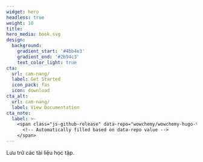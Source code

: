 ```yaml
---
widget: hero
headless: true
weight: 10
title: 
hero_media: book.svg
design:
  background:
    gradient_start: '#4bb4e3'
    gradient_end: '#2b94c3'
    text_color_light: true
cta:
  url: cam-nang/
  label: Get Started
  icon_pack: fas
  icon: download
cta_alt:
  url: cam-nang/
  label: View Documentation
cta_note:
  label: >-
    <span class="js-github-release" data-repo="wowchemy/wowchemy-hugo-themes">
      <!-- Automatically filled based on data-repo value -->
    </span>
---
```


Lưu trữ các tài liệu học tập. 
